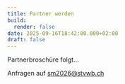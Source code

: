 ```yaml
---
title: Partner werden
build:
  render: false
date: 2025-09-16T18:42:00.000+02:00
draft: false
---
```

Partnerbroschüre folgt... 

Anfragen auf sm2026@stvwb.ch
